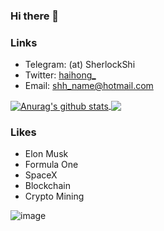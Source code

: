 ### Hi there 👋

### Links
- Telegram: (at) SherlockShi
- Twitter: [haihong_](https://twitter.com/haihong_)
- Email: shh_name@hotmail.com

<a href="https://github.com/anuraghazra/github-readme-stats">
  <img align="center" src="https://github-readme-stats.anuraghazra1.vercel.app/api?username=haihongs&show_icons=true&include_all_commits=true&theme=material-palenight" alt="Anurag's github stats" />
</a>

<a href="https://github.com/anuraghazra/github-readme-stats">
  <!-- Change the `github-readme-stats.anuraghazra1.vercel.app` to `github-readme-stats.vercel.app`  -->
  <img align="center" src="https://github-readme-stats.vercel.app/api/top-langs/?username=haihongs&layout=compact&theme=material-palenight" />
</a>

### Likes
- Elon Musk
- Formula One
- SpaceX
- Blockchain
- Crypto Mining


![image](https://user-images.githubusercontent.com/8394303/104876669-2160f900-5993-11eb-982e-52b551c7e090.png)
